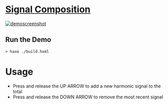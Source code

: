 # [Signal Composition](http://bradlyman.github.io/get-creative-with-heaps/P3-Harmonics/1-signal-composition/)

<a href="http://bradlyman.github.io/get-creative-with-heaps/P3-Harmonics/1-signal-composition/"
   title="Live Demo" >
  ![demoscreenshot](https://bradlyman.github.io/get-creative-with-heaps/P3-Harmonics/1-signal-composition/Screenshot.png)
</a>

## Run the Demo

```
> haxe ./build.hxml
```

# Usage

* Press and release the UP ARROW to add a new harmonic signal to the total
* Press and release the DOWN ARROW to remove the most recent signal

